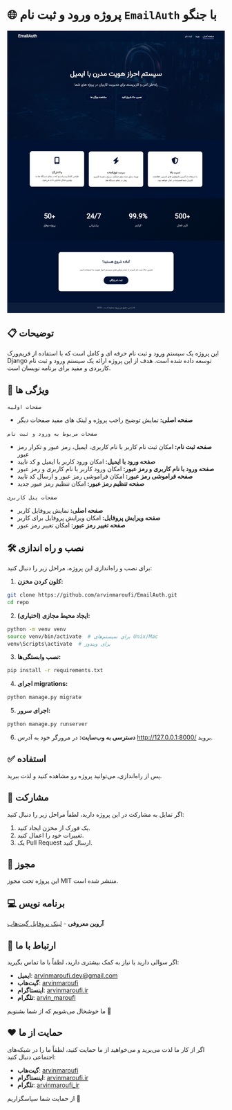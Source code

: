# 🌐 **پروژه ورود و ثبت نام `EmailAuth` با جنگو**

![home page image](screenshot.jpeg "home page")

## 📋 توضیحات
این پروژه یک سیستم ورود و ثبت نام حرفه ای و کامل است که با استفاده از فریم‌ورک Django توسعه داده شده است. هدف از این پروژه ارائه یک سیستم ورود و ثبت نام کاربردی و مفید برای برنامه نویسان است.

## 🚀 ویژگی ها

`صفحات اولیه`
- <b>صفحه اصلی: </b>نمایش توضیح راجب پروژه و لینک های مفید صفحات دیگر

`صفحات مربوط به ورود و ثبت نام`
- <b>صفحه ثبت نام: </b>امکان ثبت نام کاربر با نام کاربری، ایمیل، رمز عبور و تکرار رمز عبور
- <b>صفحه ورود با ایمیل: </b>امکان ورود کاربر با ایمیل و کد تایید
- <b>صفحه ورود با نام کاربری و رمز عبور: </b>امکان ورود کاربر با نام کاربری و رمز عبور
- <b>صفحه فراموشی رمز عبور: </b>امکان فراموشی رمز عبور و ارسال کد تایید
- <b>صفحه تنظیم رمز عبور: </b>امکان تنظیم رمز عبور جدید

`صفحات پنل کاربری`
- <b>صفحه اصلی: </b>نمایش پروفایل کاربر
- <b>صفحه ویرایش پروفایل: </b>امکان ویرایش پروفایل برای کاربر
- <b>صفحه تغییر رمز عبور: </b>امکان تغییر رمز عبور

## 🛠️ نصب و راه اندازی
برای نصب و راه‌اندازی این پروژه، مراحل زیر را دنبال کنید:

1. **کلون کردن مخزن:**

```bash
git clone https://github.com/arvinmaroufi/EmailAuth.git
cd repo
```

2. **ایجاد محیط مجازی (اختیاری):**

```bash
python -m venv venv
source venv/bin/activate  # برای سیستم‌های Unix/Mac
venv\Scripts\activate  # برای ویندوز
```

3. **نصب وابستگی‌ها:**
   
```bash
pip install -r requirements.txt
```

4. **اجرای migrations:**

```bash
python manage.py migrate
```

5. **اجرای سرور:**

```bash
python manage.py runserver
```

6. **دسترسی به وب‌سایت:**
   در مرورگر خود به آدرس http://127.0.0.1:8000/ بروید.

## ✅ استفاده

پس از راه‌اندازی، می‌توانید پروژه رو مشاهده کنید و لذت ببرید.

## 🎯 مشارکت

اگر تمایل به مشارکت در این پروژه دارید، لطفاً مراحل زیر را دنبال کنید:

1. یک فورک از مخزن ایجاد کنید.
2. تغییرات خود را اعمال کنید.
3. یک Pull Request ارسال کنید.

## 🧾 مجوز

این پروژه تحت مجوز MIT منتشر شده است.

## 💻 برنامه نویس

**آروین معروفی** - [لینک پروفایل گیت‌هاب](https://github.com/arvinmaroufi)

## 💬 ارتباط با ما

اگر سوالی دارید یا نیاز به کمک بیشتری دارید، لطفاً با ما تماس بگیرید:

- **ایمیل**: [arvinmaroufi.dev@gmail.com](mailto:arvinmaroufi.dev@gmail.com)
- **گیت‌هاب**: [arvinmaroufi](https://github.com/arvinmaroufi/arvinmaroufi/issues)
- **اینستاگرام**: [arvinmaroufi.ir](https://instagram.com/arvinmaroufi.ir)
- **تلگرام**: [arvin_maroufi](https://t.me/arvin_maroufi)

ما خوشحال می‌شویم که از شما بشنویم 🙏

## ❤️ حمایت از ما

اگر از کار ما لذت می‌برید و می‌خواهید از ما حمایت کنید، لطفاً ما را در شبکه‌های اجتماعی دنبال کنید:

- **گیت‌هاب**: [arvinmaroufi](https://github.com/arvinmaroufi)
- **اینستاگرام**: [arvinmaroufi.ir](https://instagram.com/arvinmaroufi.ir)
- **تلگرام**: [arvinmaroufi_ir](https://t.me/arvinmaroufi_ir)

از حمایت شما سپاسگزاریم 🙏